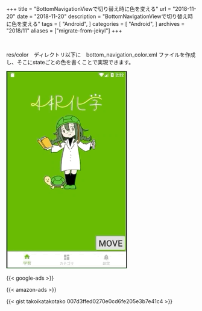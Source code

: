 +++
title = "BottomNavigationViewで切り替え時に色を変える"
url = "2018-11-20"
date = "2018-11-20"
description = "BottomNavigationViewで切り替え時に色を変える"
tags = [
    "Android",
]
categories = [
    "Android",
]
archives = "2018/11"
aliases = ["migrate-from-jekyl"]
+++

<br>

res/color　ディレクトリ以下に　bottom_navigation_color.xml ファイルを作成し、そこにstateごとの色を書くことで実現できます。

![alt](1.gif)

<!-- Google Ads -->
{{< google-ads >}}

<!-- Amazon Ads -->
{{< amazon-ads >}}

{{< gist takoikatakotako 007d3ffed0270e0cd6fe205e3b7e41c4 >}}
